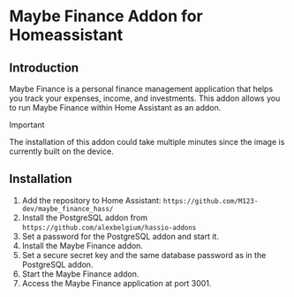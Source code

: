 # Maybe Finance Addon for Homeassistant

## Introduction

Maybe Finance is a personal finance management application that helps you track your expenses, income, and investments. This addon allows you to run Maybe Finance within Home Assistant as an addon.

> [!IMPORTANT]
> The installation of this addon could take multiple minutes since the image is currently built on the device.


## Installation

1. Add the repository to Home Assistant: `https://github.com/M123-dev/maybe_finance_hass/`
2. Install the PostgreSQL addon from `https://github.com/alexbelgium/hassio-addons`
3. Set a password for the PostgreSQL addon and start it.
4. Install the Maybe Finance addon.
5. Set a secure secret key and the same database password as in the PostgreSQL addon.
6. Start the Maybe Finance addon.
7. Access the Maybe Finance application at port 3001.
